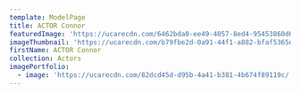 ```yaml
---
template: ModelPage
title: ACTOR Connor
featuredImage: 'https://ucarecdn.com/6462bda0-ee49-4057-8ed4-95453860d6f7/'
imageThumbnail: 'https://ucarecdn.com/b79fbe2d-0a91-44f1-a882-bfaf5365e77c/'
firstName: ACTOR Connor
collection: Actors
imagePortfolio:
  - image: 'https://ucarecdn.com/82dcd45d-d95b-4a41-b381-4b674f89119c/'
---
```


